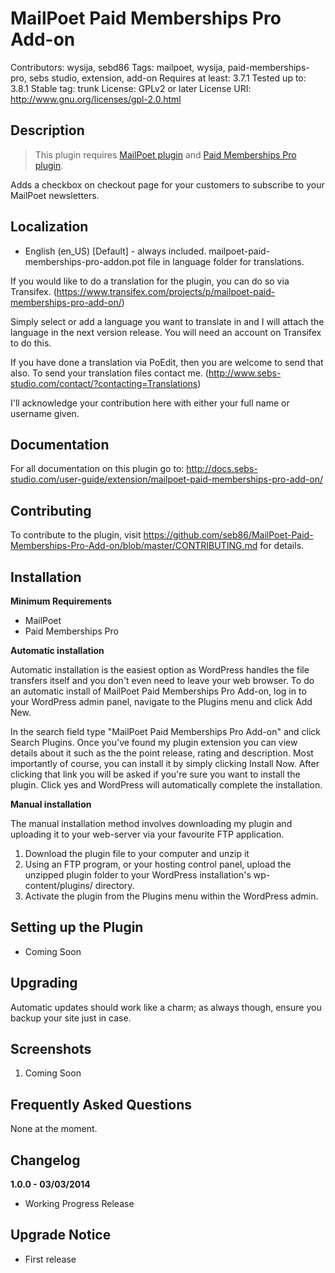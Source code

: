 # MailPoet Paid Memberships Pro Add-on 

Contributors: wysija, sebd86 
Tags: mailpoet, wysija, paid-memberships-pro, sebs studio, extension, add-on 
Requires at least: 3.7.1 
Tested up to: 3.8.1 
Stable tag: trunk 
License: GPLv2 or later 
License URI: http://www.gnu.org/licenses/gpl-2.0.html 

## Description

> This plugin requires <a href="http://wordpress.org/plugins/wysija-newsletters/" rel="nofollow">MailPoet plugin</a> and <a href="https://wordpress.org/plugins/paid-memberships-pro/" rel="nofollow">Paid Memberships Pro plugin</a>.

Adds a checkbox on checkout page for your customers to subscribe to your MailPoet newsletters.

## Localization
* English (en_US) [Default] - always included. mailpoet-paid-memberships-pro-addon.pot file in language folder for translations.

If you would like to do a translation for the plugin, you can do so via Transifex.  (https://www.transifex.com/projects/p/mailpoet-paid-memberships-pro-add-on/)

Simply select or add a language you want to translate in and I will attach the language in the next version release. You will need an account on Transifex to do this.

If you have done a translation via PoEdit, then you are welcome to send that also. To send your translation files contact me. (http://www.sebs-studio.com/contact/?contacting=Translations)

I'll acknowledge your contribution here with either your full name or username given.

## Documentation

For all documentation on this plugin go to: http://docs.sebs-studio.com/user-guide/extension/mailpoet-paid-memberships-pro-add-on/

## Contributing

To contribute to the plugin, visit https://github.com/seb86/MailPoet-Paid-Memberships-Pro-Add-on/blob/master/CONTRIBUTING.md for details.

## Installation

__Minimum Requirements__

* MailPoet
* Paid Memberships Pro

__Automatic installation__

Automatic installation is the easiest option as WordPress handles the file transfers itself and you don't even need to leave your web browser. To do an automatic install of MailPoet Paid Memberships Pro Add-on, log in to your WordPress admin panel, navigate to the Plugins menu and click Add New.

In the search field type "MailPoet Paid Memberships Pro Add-on" and click Search Plugins. Once you've found my plugin extension you can view details about it such as the the point release, rating and description. Most importantly of course, you can install it by simply clicking Install Now. After clicking that link you will be asked if you're sure you want to install the plugin. Click yes and WordPress will automatically complete the installation.

__Manual installation__

The manual installation method involves downloading my plugin and uploading it to your web-server via your favourite FTP application.

1. Download the plugin file to your computer and unzip it
2. Using an FTP program, or your hosting control panel, upload the unzipped plugin folder to your WordPress installation's wp-content/plugins/ directory.
3. Activate the plugin from the Plugins menu within the WordPress admin.

## Setting up the Plugin

- Coming Soon

## Upgrading

Automatic updates should work like a charm; as always though, ensure you backup your site just in case.

## Screenshots

1. Coming Soon

## Frequently Asked Questions 

None at the moment.

## Changelog

__1.0.0 - 03/03/2014__

* Working Progress Release

## Upgrade Notice 

* First release